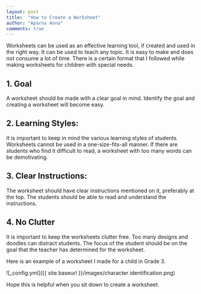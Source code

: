 ```yaml
---
layout: post
title:  "How to Create a Worksheet"
author: "Aparna Anna"
comments: true
---
```

Worksheets can be used as an effective learning tool, if created and used in the right way. It can be used to teach any topic. It is easy to make and does not consume a lot of time. There is a certain format that I followed while making worksheets for children with special needs.

## 1. Goal 
A worksheet should be made with a clear goal in mind. Identify the goal and creating a worksheet will become easy. 

## 2. Learning Styles:
It is important to keep in mind the various learning styles of students. Worksheets cannot be used in a one-size-fits-all manner. If there are students who find it difficult to read, a worksheet with too many words can be demotivating. 

## 3. Clear Instructions:
The worksheet should have clear instructions mentioned on it, preferably at the top. The students should be able to read and understand the instructions. 

## 4. No Clutter
It is important to keep the worksheets clutter free. Too many designs and doodles can distract students. The focus of the student should be on the goal that the teacher has determined for the worksheet.

Here is an example of a worksheet I made for a child in Grade 3.

![_config.yml]({{ site.baseurl }}/images/character identification.png)

Hope this is helpful when you sit down to create a worksheet. 
